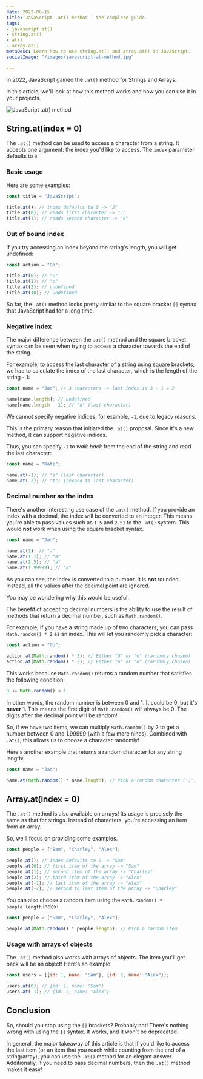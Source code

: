 ```yaml
---
date: 2022-08-15
title: JavaScript .at() method – the complete guide.
tags:
- javascript at()
- string.at()
- at()
- array.at()
metaDesc: Learn how to use string.at() and array.at() in JavaScript.
socialImage: "/images/javascript-at-method.jpg"

---
```

In 2022, JavaScript gained the `.at()` method for Strings and Arrays.

In this article, we'll look at how this method works and how you can use it in your projects.

![](/images/javascript-at-method-cover.jpg "JavaScript .at() method")

## String.at(index = 0)

The `.at()` method can be used to access a character from a string. It accepts one argument: the index you'd like to access. The `index` parameter defaults to `0`.

### Basic usage

Here are some examples:

```javascript
const title = "JavaScript";

title.at(); // index defaults to 0 -> "J"
title.at(0); // reads first character -> "J"
title.at(1); // reads second character -> "a"
```

### Out of bound index

If you try accessing an index beyond the string's length, you will get undefined:

```javascript
const action = "Go";

title.at(0); // "G"
title.at(1); // "o"
title.at(2); // undefined
title.at(10); // undefined
```

So far, the `.at()` method looks pretty similar to the square bracket `[]` syntax that JavaScript had for a long time.

### Negative index

The major difference between the `.at()` method and the square bracket syntax can be seen when trying to access a character towards the end of the string.

For example, to access the last character of a string using square brackets, we had to calculate the index of the last character, which is the length of the string - 1:

```javascript
const name = "Jad"; // 3 characters -> last index is 3 - 1 = 2

name[name.length]; // undefined
name[name.length - 1]; // "d" (last character)
```

We cannot specify negative indices, for example, `-1`, due to legacy reasons.

This is the primary reason that initiated the `.at()` proposal. Since it's a new method, it can support negative indices.

Thus, you can specify `-1` to _walk back_ from the end of the string and read the last character:

```javascript
const name = "Kate";

name.at(-1); // "e" (last character)
name.at(-2); // "t"; (second to last character)
```

### Decimal number as the index

There's another interesting use case of the `.at()` method. If you provide an index with a decimal, the index will be converted to an integer. This means you're able to pass values such as `1.5` and `2.51` to the `.at()` system. This would **not** work when using the square bracket syntax.

```javascript
const name = "Jad";

name.at(1); // "a"
name.at(1.1); // "a"
name.at(1.5); // "a"
name.at(1.99999); // "a"
```

As you can see, the index is converted to a number. It is **not** rounded. Instead, all the values after the decimal point are ignored.

You may be wondering why this would be useful.

The benefit of accepting decimal numbers is the ability to use the result of methods that return a decimal number, such as `Math.random()`.

For example, if you have a string made up of two characters, you can pass `Math.random() * 2` as an index. This will let you randomly pick a character:

```javascript
const action = "Go";

action.at(Math.random() * 2); // Either "G" or "o" (randomly chosen)
action.at(Math.random() * 2); // Either "G" or "o" (randomly chosen)
```

This works because `Math.random()` returns a random number that satisfies the following condition:

```javascript
0 <= Math.random() < 1
```

In other words, the random number is between 0 and 1. It could be 0, but it's **never** 1. This means the first digit of `Math.random()` will always be 0. The digits after the decimal point will be random!

So, if we have two items, we can multiply `Math.random()` by 2 to get a number between 0 and 1.99999 (with a few more nines). Combined with `.at()`, this allows us to choose a character randomly!

Here's another example that returns a random character for any string length:

```javascript
const name = "Jad";

name.at(Math.random() * name.length); // Pick a random character ('J', 'a', or 'd')
```

## Array.at(index = 0)

The `.at()` method is also available on arrays! Its usage is precisely the same as that for strings. Instead of characters, you're accessing an item from an array.

So, we'll focus on providing some examples.

```javascript
const people = ["Sam", "Charley", "Alex"];

people.at(); // index defaults to 0 -> "Sam"
people.at(0); // first item of the array -> "Sam"
people.at(1); // second item of the array -> "Charley"
people.at(2); // third item of the array -> "Alex"
people.at(-1); // last item of the array -> "Alex"
people.at(-2); // second to last item of the array -> "Charley"
```

You can also choose a random item using the `Math.random() * people.length` index:

```javascript
const people = ["Sam", "Charley", "Alex"];

people.at(Math.random() * people.length); // Pick a random item
```

### Usage with arrays of objects

The `.at()` method also works with arrays of objects. The item you'll get back will be an object! Here's an example:

```javascript
const users = [{id: 1, name: "Sam"}, {id: 2, name: "Alex"}];

users.at(0); // {id: 1, name: "Sam"}
users.at(-1); // {id: 2, name: "Alex"}
```

## Conclusion

So, should you stop using the `[]` brackets? Probably not! There's nothing wrong with using the `[]` syntax. It works, and it won't be deprecated.

In general, the major takeaway of this article is that if you'd like to access the last item (or an item that you reach while counting from the end of a string/array), you can use the `.at()` method for an elegant answer. Additionally, if you need to pass decimal numbers, then the `.at()` method makes it easy!